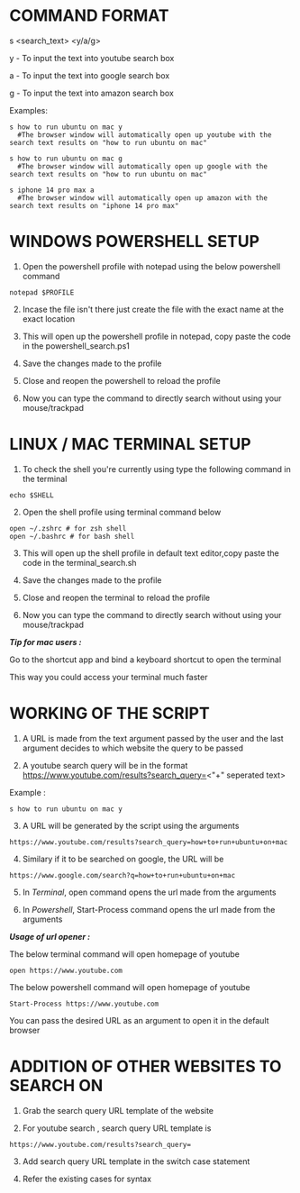 # **COMMAND FORMAT**

s <search_text> <y/a/g>
        
  y - To input the text into youtube search box
        
  a - To input the text into google search box
        
  g - To input the text into amazon search box
  
  Examples: 
  
    s how to run ubuntu on mac y
      #The browser window will automatically open up youtube with the search text results on "how to run ubuntu on mac"
  
    s how to run ubuntu on mac g
      #The browser window will automatically open up google with the search text results on "how to run ubuntu on mac"
  
    s iphone 14 pro max a
      #The browser window will automatically open up amazon with the search text results on "iphone 14 pro max"
  
        
# **WINDOWS POWERSHELL SETUP**

  1. Open the powershell profile with notepad using the below powershell command
  
    notepad $PROFILE
  
  2. Incase the file isn't there just create the file with the exact name at the exact location
        
  3. This will open up the powershell profile in notepad, copy paste the code in the powershell_search.ps1
        
  4. Save the changes made to the profile
        
  5. Close and reopen the powershell to reload the profile 
        
  6. Now you can type the command to directly search without using your mouse/trackpad
  
  
  
# **LINUX / MAC TERMINAL SETUP**
        
  1. To check the shell you're currently using type the following command in the terminal
  
    echo $SHELL
  
  2. Open the shell profile using terminal command below
  
    open ~/.zshrc # for zsh shell
    open ~/.bashrc # for bash shell
  
  3. This will open up the shell profile in default text editor,copy paste the code in the terminal_search.sh
        
  4. Save the changes made to the profile
        
  5. Close and reopen the terminal to reload the profile
        
  6. Now you can type the command to directly search without using your mouse/trackpad
  
  _**Tip for mac users :**_
        
  Go to the shortcut app and bind a keyboard shortcut to open the terminal
  
  This way you could access your terminal much faster
  
# **WORKING OF THE SCRIPT**
  
  1. A URL is made from the text argument passed by the user and the last argument decides to which website the query to be passed
  
  2. A youtube search query will be in the format https://www.youtube.com/results?search_query=<"+" seperated text>
  
  Example : 
  
    s how to run ubuntu on mac y
    
  3. A URL will be generated by the script using the arguments
 
    https://www.youtube.com/results?search_query=how+to+run+ubuntu+on+mac
  
  4. Similary if it to be searched on google, the URL will be 
  
    https://www.google.com/search?q=how+to+run+ubuntu+on+mac
  
  5. In _Terminal_, open command opens the url made from the arguments
  
  6. In _Powershell_, Start-Process command opens the url made from the arguments
  
  _**Usage of url opener :**_
  
  The below terminal command will open homepage of youtube
  
    open https://www.youtube.com
  
  The below powershell command will open homepage of youtube
  
    Start-Process https://www.youtube.com
  
  You can pass the desired URL as an argument to open it in the default browser
    
# **ADDITION OF OTHER WEBSITES TO SEARCH ON**
  
  1. Grab the search query URL template of the website
  
  2. For youtube search , search query URL template is
 
    https://www.youtube.com/results?search_query= 
  
  3. Add search query URL template in the switch case statement
  
  4. Refer the existing cases for syntax
 
  
  
  
